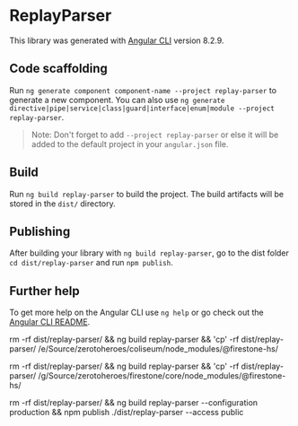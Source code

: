 # ReplayParser

This library was generated with [Angular CLI](https://github.com/angular/angular-cli) version 8.2.9.

## Code scaffolding

Run `ng generate component component-name --project replay-parser` to generate a new component. You can also use `ng generate directive|pipe|service|class|guard|interface|enum|module --project replay-parser`.

> Note: Don't forget to add `--project replay-parser` or else it will be added to the default project in your `angular.json` file.

## Build

Run `ng build replay-parser` to build the project. The build artifacts will be stored in the `dist/` directory.

## Publishing

After building your library with `ng build replay-parser`, go to the dist folder `cd dist/replay-parser` and run `npm publish`.

## Further help

To get more help on the Angular CLI use `ng help` or go check out the [Angular CLI README](https://github.com/angular/angular-cli/blob/master/README.md).

rm -rf dist/replay-parser/ && ng build replay-parser && 'cp' -rf dist/replay-parser/ /e/Source/zerotoheroes/coliseum/node_modules/\@firestone-hs/

rm -rf dist/replay-parser/ && ng build replay-parser && 'cp' -rf dist/replay-parser/ /g/Source/zerotoheroes/firestone/core/node_modules/\@firestone-hs/

rm -rf dist/replay-parser/ && ng build replay-parser --configuration production && npm publish ./dist/replay-parser --access public
